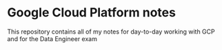 # Google Cloud Platform notes
This repository contains all of my notes for day-to-day working with GCP and for the Data Engineer exam

